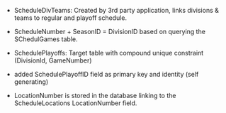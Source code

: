- ScheduleDivTeams: Created by 3rd party application, links divisions & teams to regular and playoff schedule. 
- ScheduleNumber + SeasonID = DivisionID based on querying the SChedulGames table.

- SchedulePlayoffs: Target table with compound unique constraint (DivisionId, GameNumber)
- added SchedulePlayoffID field as primary key and identity (self generating)
- LocationNumber is stored in the database linking to the ScheduleLocations LocationNumber field.